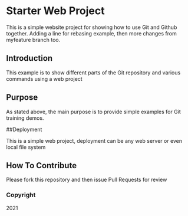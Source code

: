 # Starter Web Project

This is a simple website project for
showing how to use Git and Github together. 
Adding a line for rebasing example, then more changes from myfeature branch too.

## Introduction

This example is to show different parts of 
the Git repository and various commands using a web project

## Purpose

As stated above, the main purpose is to
provide simple examples for Git training demos.

##Deployment

This is a simple web project, deployment
can be any web server or even local file system

## How To Contribute

Please fork this repository and then issue Pull Requests for review

### Copyright
2021